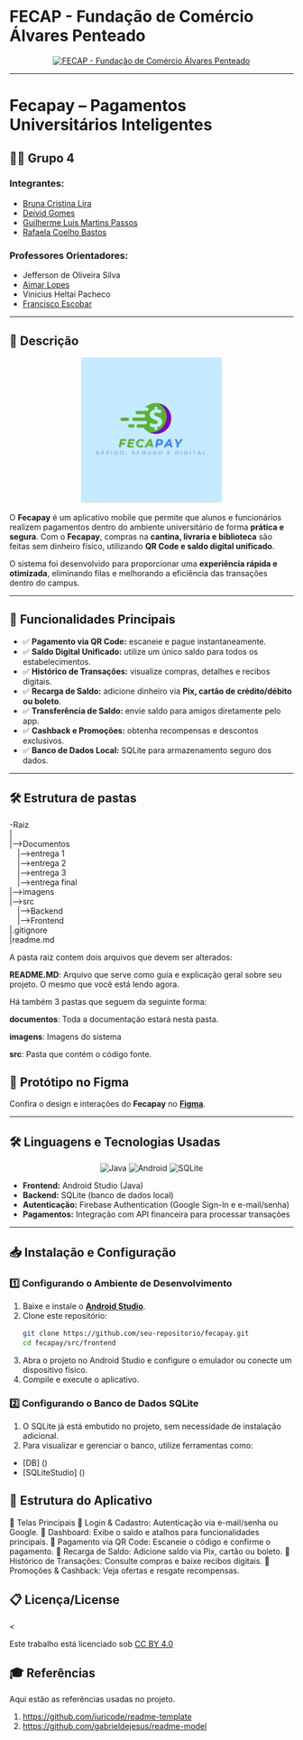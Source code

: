 # FECAP - Fundação de Comércio Álvares Penteado

<p align="center">
<a href="https://www.fecap.br/"><img src="https://encrypted-tbn0.gstatic.com/images?q=tbn:ANd9GcRhZPrRa89Kma0ZZogxm0pi-tCn_TLKeHGVxywp-LXAFGR3B1DPouAJYHgKZGV0XTEf4AE&usqp=CAU" alt="FECAP - Fundação de Comércio Álvares Penteado"></a>
</p>

---

# Fecapay – Pagamentos Universitários Inteligentes

## 👨‍💻 Grupo 4

### **Integrantes:**  
- [Bruna Cristina Lira](https://www.linkedin.com/in/brunacristinalira/)  
- [Deivid Gomes](https://www.linkedin.com/in/deivid-gomes09/)  
- [Guilherme Luis Martins Passos](https://www.linkedin.com/in/guilhermelmpassos/)  
- [Rafaela Coelho Bastos](https://www.linkedin.com/in/rafaela-coelho-bastos-7b8ba61b4/)  

### **Professores Orientadores:**  
- Jefferson de Oliveira Silva  
- [Aimar Lopes](https://www.linkedin.com/in/aimarlopes/)  
- Vinicius Heltai Pacheco  
- [Francisco Escobar](https://www.linkedin.com/in/francisco-escobar/)  

---

## 📖 Descrição

<p align="center">
<img src="Imagens/Logo FecaPay.jpeg" alt="FecaPay" width="250">
</p>

O **Fecapay** é um aplicativo mobile que permite que alunos e funcionários realizem pagamentos dentro do ambiente universitário de forma **prática e segura**. Com o **Fecapay**, compras na **cantina, livraria e biblioteca** são feitas sem dinheiro físico, utilizando **QR Code e saldo digital unificado**.

O sistema foi desenvolvido para proporcionar uma **experiência rápida e otimizada**, eliminando filas e melhorando a eficiência das transações dentro do campus.

---

## 🚀 Funcionalidades Principais

- ✅ **Pagamento via QR Code:** escaneie e pague instantaneamente.  
- ✅ **Saldo Digital Unificado:** utilize um único saldo para todos os estabelecimentos.  
- ✅ **Histórico de Transações:** visualize compras, detalhes e recibos digitais.  
- ✅ **Recarga de Saldo:** adicione dinheiro via **Pix, cartão de crédito/débito ou boleto**.  
- ✅ **Transferência de Saldo:** envie saldo para amigos diretamente pelo app.  
- ✅ **Cashback e Promoções:** obtenha recompensas e descontos exclusivos.  
- ✅ **Banco de Dados Local:** SQLite para armazenamento seguro dos dados.  

---

## 🛠 Estrutura de pastas

-Raiz<br>
|<br>
|-->Documentos<br>
  &emsp;|-->entrega 1<br>
  &emsp;|-->entrega 2<br>
  &emsp;|-->entrega 3<br>
  &emsp;|-->entrega final <br>
|-->imagens<br>
|-->src<br>
  &emsp;|-->Backend<br>
  &emsp;|-->Frontend<br>
|.gitignore<br>
|readme.md<br>

A pasta raiz contem dois arquivos que devem ser alterados:

<b>README.MD</b>: Arquivo que serve como guia e explicação geral sobre seu projeto. O mesmo que você está lendo agora.

Há também 3 pastas que seguem da seguinte forma:

<b>documentos</b>: Toda a documentação estará nesta pasta.

<b>imagens</b>: Imagens do sistema

<b>src</b>: Pasta que contém o código fonte.

## 🎨 Protótipo no Figma

Confira o design e interações do **Fecapay** no **[Figma](https://www.figma.com/design/j4pC2lMTqTk5AlOf6fuSlP/Untitled?node-id=0-1&t=RnJ7I26mfWgrJikd-1)**.

---

## 🛠 Linguagens e Tecnologias Usadas

<p align="center">
  <img src="https://cdn.jsdelivr.net/gh/devicons/devicon/icons/java/java-original.svg" width="50" height="50" alt="Java"/>
  <img src="https://cdn.jsdelivr.net/gh/devicons/devicon/icons/android/android-original.svg" width="50" height="50" alt="Android"/>
  <img src="https://cdn.jsdelivr.net/gh/devicons/devicon/icons/sqlite/sqlite-original.svg" width="50" height="50" alt="SQLite"/>
</p>

- **Frontend:** Android Studio (Java)  
- **Backend:** SQLite (banco de dados local)  
- **Autenticação:** Firebase Authentication (Google Sign-In e e-mail/senha)  
- **Pagamentos:** Integração com API financeira para processar transações  

---

## 📥 Instalação e Configuração

### **1️⃣ Configurando o Ambiente de Desenvolvimento**

1. Baixe e instale o **[Android Studio](https://developer.android.com/studio)**.
2. Clone este repositório:
   ```bash
   git clone https://github.com/seu-repositorio/fecapay.git
   cd fecapay/src/frontend
3. Abra o projeto no Android Studio e configure o emulador ou conecte um dispositivo físico.
4. Compile e execute o aplicativo.

### **2️⃣ Configurando o Banco de Dados SQLite**
1. O SQLite já está embutido no projeto, sem necessidade de instalação adicional.
2. Para visualizar e gerenciar o banco, utilize ferramentas como:
 - [DB] ()
 - [SQLiteStudio] ()


## 📌 Estrutura do Aplicativo
📌 Telas Principais
📌 Login & Cadastro: Autenticação via e-mail/senha ou Google.
📌 Dashboard: Exibe o saldo e atalhos para funcionalidades principais.
📌 Pagamento via QR Code: Escaneie o código e confirme o pagamento.
📌 Recarga de Saldo: Adicione saldo via Pix, cartão ou boleto.
📌 Histórico de Transações: Consulte compras e baixe recibos digitais.
📌 Promoções & Cashback: Veja ofertas e resgate recompensas.


## 📋 Licença/License
<<p xmlns:cc="http://creativecommons.org/ns#" >Este trabalho está licenciado sob <a href="https://creativecommons.org/licenses/by/4.0/?ref=chooser-v1" target="_blank" rel="license noopener noreferrer" style="display:inline-block;">CC BY 4.0<img style="height:22px!important;margin-left:3px;vertical-align:text-bottom;" src="https://mirrors.creativecommons.org/presskit/icons/cc.svg?ref=chooser-v1" alt=""><img style="height:22px!important;margin-left:3px;vertical-align:text-bottom;" src="https://mirrors.creativecommons.org/presskit/icons/by.svg?ref=chooser-v1" alt=""></a></p>

## 🎓 Referências

Aqui estão as referências usadas no projeto.

1. <https://github.com/iuricode/readme-template>
2. <https://github.com/gabrieldejesus/readme-model>

